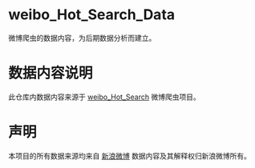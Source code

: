 # weibo_Hot_Search_Data
微博爬虫的数据内容，为后期数据分析而建立。

# 数据内容说明
此仓库内数据内容来源于 [weibo_Hot_Search](https://github.com/Writeup001/weibo_Hot_Search) 微博爬虫项目。

# 声明
本项目的所有数据来源均来自 [新浪微博](https://weibo.com) 数据内容及其解释权归新浪微博所有。

